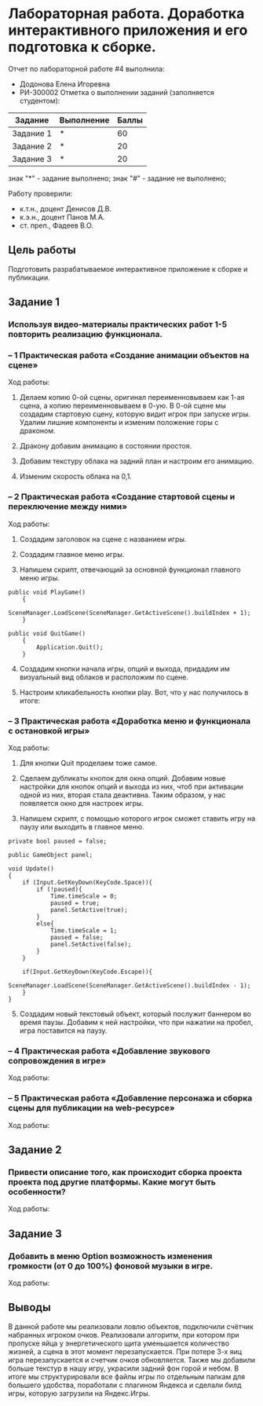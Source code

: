 # Лабораторная работа. Доработка интерактивного приложения и его подготовка к сборке.
Отчет по лабораторной работе #4 выполнила:
- Додонова Елена Игоревна
- РИ-300002
Отметка о выполнении заданий (заполняется студентом):

| Задание | Выполнение | Баллы |
| ------ | ------ | ------ |
| Задание 1 | * | 60 |
| Задание 2 | * | 20 |
| Задание 3 | * | 20 |

знак "*" - задание выполнено; знак "#" - задание не выполнено;

Работу проверили:
- к.т.н., доцент Денисов Д.В.
- к.э.н., доцент Панов М.А.
- ст. преп., Фадеев В.О.

## Цель работы
Подготовить разрабатываемое интерактивное приложение к
сборке и публикации.

## Задание 1
### Используя видео-материалы практических работ 1-5 повторить реализацию функционала.
### – 1 Практическая работа «Создание анимации объектов на сцене»
Ход работы:
1) Делаем копию 0-ой сцены, оригинал переименновываем как 1-ая сцена, а копию переименновываем в 0-ую. В 0-ой сцене мы создадим стартовую сцену, которую видит игрок при запуске игры. Удалим лишние компоненты и изменим положение горы с драконом.


2) Дракону добавим анимацию в состоянии простоя.

3) Добавим текстуру облака на задний план и настроим его анимацию.

5) Изменим скорость облака на 0,1.


### – 2 Практическая работа «Создание стартовой сцены и переключение между ними»
Ход работы:
1) Создадим заголовок на сцене с названием игры.


2) Создадим главное меню игры. 

3) Напишем скрипт, отвечающий за основной функционал главного меню игры.
```
public void PlayGame()
    {
        SceneManager.LoadScene(SceneManager.GetActiveScene().buildIndex + 1);
    }

public void QuitGame()
    {
        Application.Quit();
    }
```

4) Создадим кнопки начала игры, опций и выхода, придадим им визуальный вид облаков и расположим по сцене.

5) Настроим кликабельность кнопки play. Вот, что у нас получилось в итоге:


### – 3 Практическая работа «Доработка меню и функционала с остановкой игры»
Ход работы:
1) Для кнопки Quit проделаем тоже самое.

2) Сделаем дубликаты кнопок для окна опций. Добавим новые настройки для кнопок опций и выхода из них, чтоб при активации одной из них, вторая стала деактивна. Таким образом, у нас появляется окно для настроек игры.

3) Напишем скрипт, с помощью которого игрок сможет ставить игру на паузу или выходить в главное меню.
```
private bool paused = false;

public GameObject panel;

void Update()
{
    if (Input.GetKeyDown(KeyCode.Space)){
        if (!paused){
            Time.timeScale = 0;
            paused = true;
            panel.SetActive(true);
        }
        else{
            Time.timeScale = 1;
            paused = false;
            panel.SetActive(false);
        }
    }

    if(Input.GetKeyDown(KeyCode.Escape)){
        SceneManager.LoadScene(SceneManager.GetActiveScene().buildIndex - 1);
    }
}
```

5) Создадим новый текстовый объект, который послужит баннером во время паузы. Добавим к ней настройки, что при нажатии на пробел, игра поставится на паузу. 




### – 4 Практическая работа «Добавление звукового сопровождения в игре»
Ход работы:


### – 5 Практическая работа «Добавление персонажа и сборка сцены для публикации на web-ресурсе»
Ход работы:




## Задание 2
### Привести описание того, как происходит сборка проекта проекта под другие платформы. Какие могут быть особенности?
Ход работы:



## Задание 3
### Добавить в меню Option возможность изменения громкости (от 0 до 100%) фоновой музыки в игре.
Ход работы:

## Выводы
В данной работе мы реализовали ловлю объектов, подключили счётчик набранных игроком очков. Реализовали алгоритм, при котором при пропуске яйца у энергетического щита уменьшается количество жизней, а сцена в этот момент перезапускается. При потере 3-х яиц игра перезапускается и счетчик очков обновляется. Также мы добавили больше текстур в нашу игру, украсили задний фон горой и небом. В итоге мы структурировали все файлы игры по отдельным папкам для большего удобства, поработали с плагином Яндекса и сделали билд игры, которую загрузили на Яндекс.Игры.
